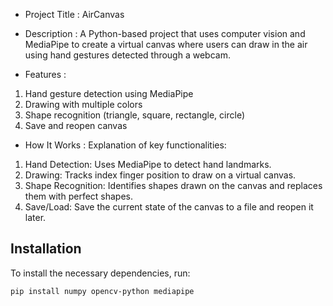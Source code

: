 - Project Title :
AirCanvas

- Description :
A Python-based project that uses computer vision and MediaPipe to create a virtual canvas where users can draw in the air using hand gestures detected through a webcam.

- Features :
1. Hand gesture detection using MediaPipe
2. Drawing with multiple colors
3. Shape recognition (triangle, square, rectangle, circle)
4. Save and reopen canvas

- How It Works :
Explanation of key functionalities:
1. Hand Detection: Uses MediaPipe to detect hand landmarks.
2. Drawing: Tracks index finger position to draw on a virtual canvas.
3. Shape Recognition: Identifies shapes drawn on the canvas and replaces them with perfect shapes.
4. Save/Load: Save the current state of the canvas to a file and reopen it later.


## Installation
To install the necessary dependencies, run:
```sh
pip install numpy opencv-python mediapipe

